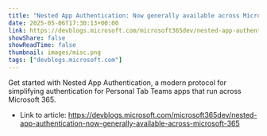 ```yaml
---
title: "Nested App Authentication: Now generally available across Microsoft 365"
date: 2025-05-06T17:30:13+00:00
link: https://devblogs.microsoft.com/microsoft365dev/nested-app-authentication-now-generally-available-across-microsoft-365
showShare: false
showReadTime: false
thumbnail: images/misc.png
tags: ["devblogs.microsoft.com"]
---
```

Get started with Nested App Authentication, a modern protocol for simplifying authentication for Personal Tab Teams apps that run across Microsoft 365.

- Link to article: https://devblogs.microsoft.com/microsoft365dev/nested-app-authentication-now-generally-available-across-microsoft-365